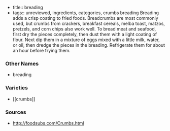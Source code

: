 - title:: breading
- tags:: unreviewed, ingredients, categories, crumbs
breading Breading adds a crisp coating to fried foods. Breadcrumbs are most commonly used, but crumbs from crackers, breakfast cereals, melba toast, matzos, pretzels, and corn chips also work well. To bread meat and seafood, first dry the pieces completely, then dust them with a light coating of flour. Next dip them in a mixture of eggs mixed with a little milk, water, or oil, then dredge the pieces in the breading. Refrigerate them for about an hour before frying them.

### Other Names

* breading

### Varieties

* [[crumbs]]

### Sources
* http://foodsubs.com/Crumbs.html

